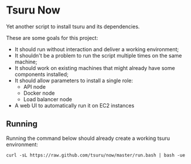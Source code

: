 # Tsuru Now

Yet another script to install tsuru and its dependencies.

These are some goals for this project:

* It should run without interaction and deliver a working environment;
* It shouldn't be a problem to run the script multiple times on the same machine;
* It should work on existing machines that might already have some components installed;
* It should allow parameters to install a single role:
    * API node
    * Docker node
    * Load balancer node
* A web UI to automatically run it on EC2 instances

## Running

Running the command below should already create a working tsuru environment:

```
curl -sL https://raw.github.com/tsuru/now/master/run.bash | bash -ue
```